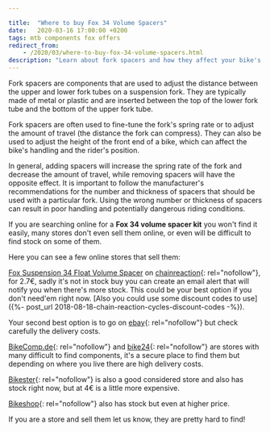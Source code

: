 ```yaml
---

title:  "Where to buy Fox 34 Volume Spacers"
date:   2020-03-16 17:00:00 +0200
tags: mtb components fox offers
redirect_from:
    - /2020/03/where-to-buy-fox-34-volume-spacers.html
description: "Learn about fork spacers and how they affect your bike's handling. Find a Fox 34 volume spacer kit at these online stores."
---
```


Fork spacers are components that are used to adjust the distance between the upper and lower fork tubes on a suspension fork. They are typically made of metal or plastic and are inserted between the top of the lower fork tube and the bottom of the upper fork tube.

Fork spacers are often used to fine-tune the fork's spring rate or to adjust the amount of travel (the distance the fork can compress). They can also be used to adjust the height of the front end of a bike, which can affect the bike's handling and the rider's position.

In general, adding spacers will increase the spring rate of the fork and decrease the amount of travel, while removing spacers will have the opposite effect. It is important to follow the manufacturer's recommendations for the number and thickness of spacers that should be used with a particular fork. Using the wrong number or thickness of spacers can result in poor handling and potentially dangerous riding conditions.

If you are searching online for a **Fox 34 volume spacer kit** you won't find it easily, many stores don't even sell them online, or even will be difficult to find stock on some of them.

Here you can see a few online stores that sell them:

[Fox Suspension 34 Float Volume Spacer](https://www.awin1.com/cread.php?awinmid=10467&awinaffid=364849&clickref=&p=https%3a%2f%2fwww.chainreactioncycles.com%2fes%2fes%2ffox-suspension-34-float-volume-spacer%2frp-prod195445) on [chainreaction](https://www.awin1.com/cread.php?awinmid=10467&awinaffid=364849&clickref=&p=https%3a%2f%2fwww.chainreactioncycles.com%2fes%2fes%2ffox-suspension-34-float-volume-spacer%2frp-prod195445){: rel="nofollow"}, for 2.7€, sadly it's not in stock buy you can create an email alert that will notify you when there's more stock. This could be your best option if you don't need'em right now. [Also you could use some discount codes to use]({%- post_url 2018-08-18-chain-reaction-cycles-discount-codes -%}).

Your second best option is to go on [ebay](https://rover.ebay.com/rover/1/1185-53479-19255-0/1?ff3=2&toolid=10041&campid=5337482544&customid=&lgeo=1&vectorid=229501&item=232732717207){: rel="nofollow"} but check carefully the delivery costs.

[BikeComp.de](https://www.bike-components.de/es/Fox-Racing-Shox/Token-Volume-Spacer-p-34-Float-Horquilla-Suspension-desde-Modelo-2016-p48740/){: rel="nofollow"} and [bike24](https://www.bike24.com/p2184125.html?q=Fox+32+4+Float+NA2+Volume+Spacer){: rel="nofollow"} are stores with many difficult to find components, it's a secure place to find them but depending on where you live there are high delivery costs.

[Bikester](https://www.bikester.es/fox-racing-shox-float-na-2-volume-spacer-for-34-float-suspension-fork-green-1050401.html){: rel="nofollow"} is also a good considered store and also has stock right now, but at 4€ is a little more expensive.

[Bikeshop](https://www.bikeshop.es/espaciador-de-volumen-de-10-cc-para-horquilla-fox-racing-shox-34-float-lt-2016-234-04-950/135414.html){: rel="nofollow"} also has stock but even at higher price.

If you are a store and sell them let us know, they are pretty hard to find!
